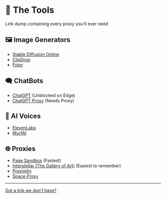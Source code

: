 # 🔨 The Tools
Link dump containing every proxy you'll ever need

## 🖼️ Image Generators
* [Stable Diffusion Online](https://stablediffusionweb.com)
* [ClipDrop](https://clipdrop.co)
* [Fotor](https://www.fotor.com/images/create)

## 🗨️ ChatBots
* [ChatGPT](https://chat.openai.com) (Unblocked on Edge)
* [ChatGPT Proxy](https://chatgptproxy.info) (Needs Proxy)

## 📢 AI Voices
* [ElevenLabs](https://beta.elevenlabs.io/speech-synthesis)
* [MurfAI](https://murf.ai)

## 🌐 Proxies
* [Page Sandbox](https://rapid-tooth-2bc4.qiangqiang.workers.dev) (Fastest)
* [Interstellar (The Gallery of Art)](https://login.thegalleryofart.org) (Easiest to remember)
* [Proximity](https://proximity-proxy--liljayd2010.repl.co/)
* [Space Proxy](https://spaceproxy--liljayd2010.repl.co/)

---

[Got a link we don't have?](https://forms.gle/9GvZjpAdnfU1rdPp6)
